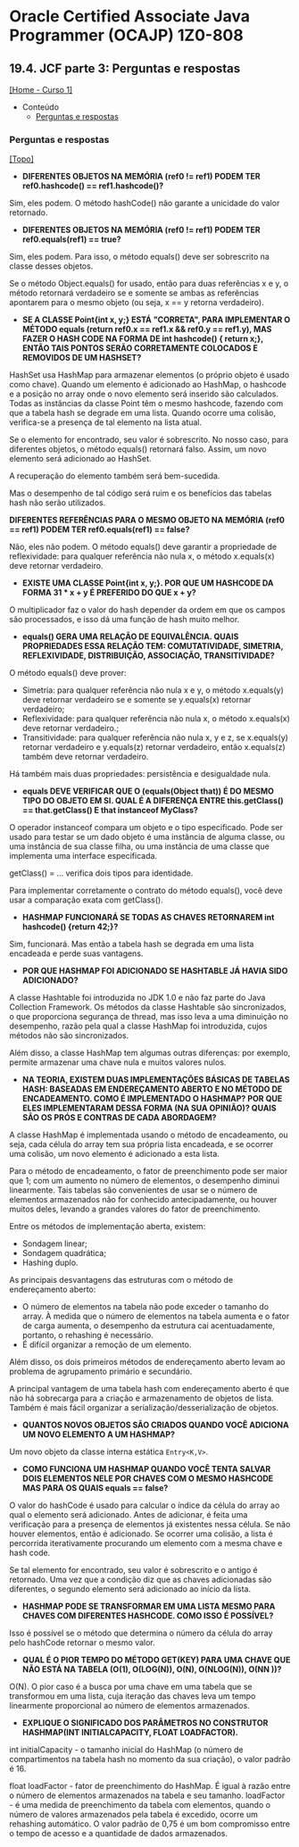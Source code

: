 # Oracle Certified Associate Java Programmer (OCAJP) 1Z0-808

## 19.4. JCF parte 3: Perguntas e respostas
[[Home - Curso 1]](../../README.md#curso-1)<br />

- Conteúdo
  - [Perguntas e respostas](#perguntas-e-respostas)

### Perguntas e respostas
[[Topo]](#)<br />

- **DIFERENTES OBJETOS NA MEMÓRIA (ref0 != ref1) PODEM TER ref0.hashcode() == ref1.hashcode()?**

Sim, eles podem. O método hashCode() não garante a unicidade do valor retornado.

- **DIFERENTES OBJETOS NA MEMÓRIA (ref0 != ref1) PODEM TER ref0.equals(ref1) == true?**

Sim, eles podem. Para isso, o método equals() deve ser sobrescrito na classe desses objetos.

Se o método Object.equals() for usado, então para duas referências x e y, o método retornará verdadeiro se e somente se ambas as referências apontarem para o mesmo objeto (ou seja, x == y retorna verdadeiro).

- **SE A CLASSE Point{int x, y;} ESTÁ "CORRETA", PARA IMPLEMENTAR O MÉTODO equals (return ref0.x == ref1.x && ref0.y == ref1.y), MAS FAZER O HASH CODE NA FORMA DE int hashcode() { return x;}, ENTÃO TAIS PONTOS SERÃO CORRETAMENTE COLOCADOS E REMOVIDOS DE UM HASHSET?**

HashSet usa HashMap para armazenar elementos (o próprio objeto é usado como chave). Quando um elemento é adicionado ao HashMap, o hashcode e a posição no array onde o novo elemento será inserido são calculados. Todas as instâncias da classe Point têm o mesmo hashcode, fazendo com que a tabela hash se degrade em uma lista. Quando ocorre uma colisão, verifica-se a presença de tal elemento na lista atual.

Se o elemento for encontrado, seu valor é sobrescrito. No nosso caso, para diferentes objetos, o método equals() retornará falso. Assim, um novo elemento será adicionado ao HashSet.

A recuperação do elemento também será bem-sucedida.

Mas o desempenho de tal código será ruim e os benefícios das tabelas hash não serão utilizados.

**DIFERENTES REFERÊNCIAS PARA O MESMO OBJETO NA MEMÓRIA (ref0 == ref1) PODEM TER ref0.equals(ref1) == false?**

Não, eles não podem. O método equals() deve garantir a propriedade de reflexividade: para qualquer referência não nula x, o método x.equals(x) deve retornar verdadeiro.

- **EXISTE UMA CLASSE Point{int x, y;}. POR QUE UM HASHCODE DA FORMA 31 * x + y É PREFERIDO DO QUE x + y?**

O multiplicador faz o valor do hash depender da ordem em que os campos são processados, e isso dá uma função de hash muito melhor.

- **equals() GERA UMA RELAÇÃO DE EQUIVALÊNCIA. QUAIS PROPRIEDADES ESSA RELAÇÃO TEM: COMUTATIVIDADE, SIMETRIA, REFLEXIVIDADE, DISTRIBUIÇÃO, ASSOCIAÇÃO, TRANSITIVIDADE?**

O método equals() deve prover:
- Simetria: para qualquer referência não nula x e y, o método x.equals(y) deve retornar verdadeiro se e somente se y.equals(x) retornar verdadeiro;
- Reflexividade: para qualquer referência não nula x, o método x.equals(x) deve retornar verdadeiro.;
- Transitividade: para qualquer referência não nula x, y e z, se x.equals(y) retornar verdadeiro e y.equals(z) retornar verdadeiro, então x.equals(z) também deve retornar verdadeiro.

Há também mais duas propriedades: persistência e desigualdade nula.

- **equals DEVE VERIFICAR QUE O (equals(Object that)) É DO MESMO TIPO DO OBJETO EM SI. QUAL É A DIFERENÇA ENTRE this.getClass() == that.getClass() E that instanceof MyClass?**

O operador instanceof compara um objeto e o tipo especificado. Pode ser usado para testar se um dado objeto é uma instância de alguma classe, ou uma instância de sua classe filha, ou uma instância de uma classe que implementa uma interface especificada.

getClass() = ... verifica dois tipos para identidade.

Para implementar corretamente o contrato do método equals(), você deve usar a comparação exata com getClass().

- **HASHMAP FUNCIONARÁ SE TODAS AS CHAVES RETORNAREM int hashcode() {return 42;}?**

Sim, funcionará. Mas então a tabela hash se degrada em uma lista encadeada e perde suas vantagens.

- **POR QUE HASHMAP FOI ADICIONADO SE HASHTABLE JÁ HAVIA SIDO ADICIONADO?**

A classe Hashtable foi introduzida no JDK 1.0 e não faz parte do Java Collection Framework. Os métodos da classe Hashtable são sincronizados, o que proporciona segurança de thread, mas isso leva a uma diminuição no desempenho, razão pela qual a classe HashMap foi introduzida, cujos métodos não são sincronizados.

Além disso, a classe HashMap tem algumas outras diferenças: por exemplo, permite armazenar uma chave nula e muitos valores nulos.

- **NA TEORIA, EXISTEM DUAS IMPLEMENTAÇÕES BÁSICAS DE TABELAS HASH: BASEADAS EM ENDEREÇAMENTO ABERTO E NO MÉTODO DE ENCADEAMENTO. COMO É IMPLEMENTADO O HASHMAP? POR QUE ELES IMPLEMENTARAM DESSA FORMA (NA SUA OPINIÃO)? QUAIS SÃO OS PRÓS E CONTRAS DE CADA ABORDAGEM?**

A classe HashMap é implementada usando o método de encadeamento, ou seja, cada célula do array tem sua própria lista encadeada, e se ocorrer uma colisão, um novo elemento é adicionado a esta lista.

Para o método de encadeamento, o fator de preenchimento pode ser maior que 1; com um aumento no número de elementos, o desempenho diminui linearmente. Tais tabelas são convenientes de usar se o número de elementos armazenados não for conhecido antecipadamente, ou houver muitos deles, levando a grandes valores do fator de preenchimento.

Entre os métodos de implementação aberta, existem:

- Sondagem linear;
- Sondagem quadrática;
- Hashing duplo.

As principais desvantagens das estruturas com o método de endereçamento aberto:
- O número de elementos na tabela não pode exceder o tamanho do array. À medida que o número de elementos na tabela aumenta e o fator de carga aumenta, o desempenho da estrutura cai acentuadamente, portanto, o rehashing é necessário.
- É difícil organizar a remoção de um elemento.

Além disso, os dois primeiros métodos de endereçamento aberto levam ao problema de agrupamento primário e secundário.

A principal vantagem de uma tabela hash com endereçamento aberto é que não há sobrecarga para a criação e armazenamento de objetos de lista. Também é mais fácil organizar a serialização/desserialização de objetos.

- **QUANTOS NOVOS OBJETOS SÃO CRIADOS QUANDO VOCÊ ADICIONA UM NOVO ELEMENTO A UM HASHMAP?**

Um novo objeto da classe interna estática `Entry<K,V>`.

- **COMO FUNCIONA UM HASHMAP QUANDO VOCÊ TENTA SALVAR DOIS ELEMENTOS NELE POR CHAVES COM O MESMO HASHCODE MAS PARA OS QUAIS equals == false?**

O valor do hashCode é usado para calcular o índice da célula do array ao qual o elemento será adicionado. Antes de adicionar, é feita uma verificação para a presença de elementos já existentes nessa célula. Se não houver elementos, então é adicionado. Se ocorrer uma colisão, a lista é percorrida iterativamente procurando um elemento com a mesma chave e hash code.

Se tal elemento for encontrado, seu valor é sobrescrito e o antigo é retornado. Uma vez que a condição diz que as chaves adicionadas são diferentes, o segundo elemento será adicionado ao início da lista.

- **HASHMAP PODE SE TRANSFORMAR EM UMA LISTA MESMO PARA CHAVES COM DIFERENTES HASHCODE. COMO ISSO É POSSÍVEL?**

Isso é possível se o método que determina o número da célula do array pelo hashCode retornar o mesmo valor.

- **QUAL É O PIOR TEMPO DO MÉTODO GET(KEY) PARA UMA CHAVE QUE NÃO ESTÁ NA TABELA (O(1), O(LOG(N)), O(N), O(NLOG(N)), O(NN ))?**

O(N). O pior caso é a busca por uma chave em uma tabela que se transformou em uma lista, cuja iteração das chaves leva um tempo linearmente proporcional ao número de elementos armazenados.

- **EXPLIQUE O SIGNIFICADO DOS PARÂMETROS NO CONSTRUTOR HASHMAP(INT INITIALCAPACITY, FLOAT LOADFACTOR).**

int initialCapacity - o tamanho inicial do HashMap (o número de compartimentos na tabela hash no momento da sua criação), o valor padrão é 16.

float loadFactor - fator de preenchimento do HashMap. É igual à razão entre o número de elementos armazenados na tabela e seu tamanho. loadFactor - é uma medida de preenchimento da tabela com elementos, quando o número de valores armazenados pela tabela é excedido, ocorre um rehashing automático. O valor padrão de 0,75 é um bom compromisso entre o tempo de acesso e a quantidade de dados armazenados.
